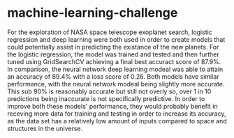 # machine-learning-challenge

For the exploration of NASA space telescope exoplanet search, logistic regression and deep learning were both used in order to create models that could potentially assist in predicting the existance of the new planets. For the logistic regression, the model was trained and tested and then further tuned using GridSearchCV achieving a final best accuract score of 87.9%. In comparison, the neural network deep learning modeal was able to attain an accuracy of 89.4% with a loss score of 0.26. Both models have similar performance, with the neural network modeal being slightly more accurate. This sub 90% is reasonably accurate but still not overly so, over 1 in 10 predictions being inaccurate is not specifically predictive. In order to improve both these models' performance, they would probably benefit in receving more data for training and testing in order to increase its accuracy, as the data set has a relatively low amount of inputs compared to space and structures in the universe.  